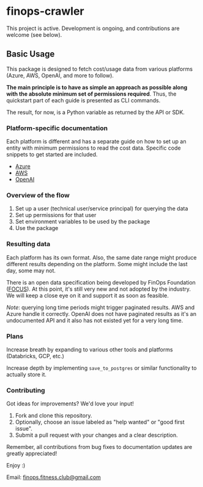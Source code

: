 # finops-crawler

This project is active. Development is ongoing, and contributions are welcome (see below).

## Basic Usage

This package is designed to fetch cost/usage data from various platforms (Azure, AWS, OpenAI, and more to follow).

**The main principle is to have as simple an approach as possible along with the absolute minimum set of permissions required**. Thus, the quickstart part of each guide is presented as CLI commands.

The result, for now, is a Python variable as returned by the API or SDK.

### Platform-specific documentation

Each platform is different and has a separate guide on how to set up an entity with minimum permissions to read the cost data. Specific code snippets to get started are included.

- [Azure](https://github.com/finops-fitness-club/finops-crawler/tree/main/src/finops_crawler/azure)
- [AWS](https://github.com/finops-fitness-club/finops-crawler/tree/main/src/finops_crawler/aws)
- [OpenAI](https://github.com/finops-fitness-club/finops-crawler/tree/main/src/finops_crawler/openai)


### Overview of the flow

1. Set up a user (technical user/service principal) for querying the data
2. Set up permissions for that user
3. Set environment variables to be used by the package
4. Use the package

### Resulting data

Each platform has its own format. Also, the same date range might produce different results depending on the platform. Some might include the last day, some may not.

There is an open data specification being developed by FinOps Foundation ([FOCUS](https://focus.finops.org/)). At this point, it's still very new and not adopted by the industry. We will keep a close eye on it and support it as soon as feasible.

*Note*: querying long time periods might trigger paginated results. AWS and Azure handle it correctly. OpenAI does not have paginated results as it's an undocumented API and it also has not existed yet for a very long time.

### Plans

Increase breath by expanding to various other tools and platforms (Databricks, GCP, etc.)

Increase depth by implementing `save_to_postgres` or similar functionality to actually store it.

### Contributing

Got ideas for improvements? We'd love your input!

1. Fork and clone this repository.
2. Optionally, choose an issue labeled as "help wanted" or "good first issue".
3. Submit a pull request with your changes and a clear description.

Remember, all contributions from bug fixes to documentation updates are greatly appreciated!

Enjoy :)

Email: finops.fitness.club@gmail.com

